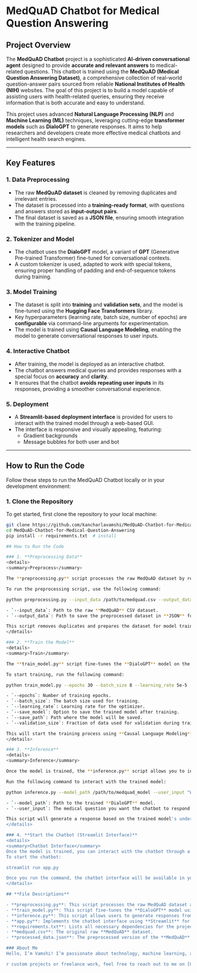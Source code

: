 # **MedQuAD Chatbot for Medical Question Answering**

## **Project Overview**
The **MedQuAD Chatbot** project is a sophisticated **AI-driven conversational agent** designed to provide **accurate and relevant answers** to medical-related questions. This chatbot is trained using the **MedQuAD (Medical Question Answering Dataset)**, a comprehensive collection of real-world question-answer pairs sourced from reliable **National Institutes of Health (NIH)** websites. The goal of this project is to build a model capable of assisting users with health-related queries, ensuring they receive information that is both accurate and easy to understand.

This project uses advanced **Natural Language Processing (NLP)** and **Machine Learning (ML)** techniques, leveraging cutting-edge **transformer models** such as **DialoGPT** to generate responses. It aims to help researchers and developers create more effective medical chatbots and intelligent health search engines.

---

## **Key Features**

### 1. **Data Preprocessing**
- The raw **MedQuAD dataset** is cleaned by removing duplicates and irrelevant entries.
- The dataset is processed into a **training-ready format**, with questions and answers stored as **input-output pairs**.
- The final dataset is saved as a **JSON file**, ensuring smooth integration with the training pipeline.

### 2. **Tokenizer and Model**
- The chatbot uses the **DialoGPT** model, a variant of **GPT** (Generative Pre-trained Transformer) fine-tuned for conversational contexts.
- A custom tokenizer is used, adapted to work with special tokens, ensuring proper handling of padding and end-of-sequence tokens during training.

### 3. **Model Training**
- The dataset is split into **training** and **validation sets**, and the model is fine-tuned using the **Hugging Face Transformers** library.
- Key hyperparameters (learning rate, batch size, number of epochs) are **configurable** via command-line arguments for experimentation.
- The model is trained using **Causal Language Modeling**, enabling the model to generate conversational responses to user inputs.

### 4. **Interactive Chatbot**
- After training, the model is deployed as an interactive chatbot.
- The chatbot answers medical queries and provides responses with a special focus on **accuracy** and **clarity**.
- It ensures that the chatbot **avoids repeating user inputs** in its responses, providing a smoother conversational experience.

### 5. **Deployment**
- A **Streamlit-based deployment interface** is provided for users to interact with the trained model through a web-based GUI.
- The interface is responsive and visually appealing, featuring:
  - Gradient backgrounds
  - Message bubbles for both user and bot

---

## **How to Run the Code**

Follow these steps to run the MedQuAD Chatbot locally or in your development environment:

### 1. **Clone the Repository**
   To get started, first clone the repository to your local machine:
   
   ```bash
   git clone https://github.com/kancharlavamshi/MedQuAD-Chatbot-for-Medical-Question-Answering.git
   cd MedQuAD-Chatbot-for-Medical-Question-Answering
   pip install -r requirements.txt  # install

## How to Run the Code

### 1. **Preprocessing Data**
<details>
<summary>Preprocess</summary>

The **preprocessing.py** script processes the raw MedQuAD dataset by removing duplicates and irrelevant entries. It saves the preprocessed dataset in a JSON file format, ready to be used for training.

To run the preprocessing script, use the following command:

python preprocessing.py --input_data /path/to/medquad.csv --output_data processed_data.json

- `--input_data`: Path to the raw **MedQuAD** CSV dataset.
- `--output_data`: Path to save the preprocessed dataset in **JSON** format.

This script removes duplicates and prepares the dataset for model training.
</details>

### 2. **Train the Model**
<details>
<summary>Train</summary>

The **train_model.py** script fine-tunes the **DialoGPT** model on the processed MedQuAD dataset. The training script is configurable through command-line arguments, allowing you to modify hyperparameters such as epochs, batch size, and learning rate.

To start training, run the following command:

python train_model.py --epochs 30 --batch_size 8 --learning_rate 5e-5 --save_model True --save_path ./models/medquad_model --validation_size 0.1

- `--epochs`: Number of training epochs.
- `--batch_size`: The batch size used for training.
- `--learning_rate`: Learning rate for the optimizer.
- `--save_model`: Option to save the trained model after training.
- `--save_path`: Path where the model will be saved.
- `--validation_size`: Fraction of data used for validation during training.

This will start the training process using **Causal Language Modeling** and save the fine-tuned model for later use.
</details>

### 3. **Inference**
<details>
<summary>Inference</summary>

Once the model is trained, the **inference.py** script allows you to interact with the trained model and generate responses to user inputs. The script loads the model and tokenizer, processes the user input, and returns a response based on the trained model.

Run the following command to interact with the trained model:

python inference.py --model_path /path/to/medquad_model --user_input "What are the symptoms of Glaucoma?"

- `--model_path`: Path to the trained **DialoGPT** model.
- `--user_input`: The medical question you want the chatbot to respond to.

This script will generate a response based on the trained model's understanding of the input.
</details>

### 4. **Start the Chatbot (Streamlit Interface)**
<details>
<summary>Chatbot Interface</summary>
Once the model is trained, you can interact with the chatbot through a web-based interface. The chatbot is deployed using **Streamlit**, providing a simple and intuitive user interface to ask medical questions.
To start the chatbot:

streamlit run app.py

Once you run the command, the chatbot interface will be available in your web browser. You can ask various medical-related questions, and the chatbot will provide answers based on its training.
</details>

## **File Descriptions**

- **preprocessing.py**: This script processes the raw MedQuAD dataset and prepares it for model training.
- **train_model.py**: This script fine-tunes the **DialoGPT** model using the processed MedQuAD dataset.
- **inference.py**: This script allows users to generate responses from the trained model.
- **app.py**: Implements the chatbot interface using **Streamlit** for web deployment.
- **requirements.txt**: Lists all necessary dependencies for the project (e.g., `transformers`, `streamlit`).
- **medquad.csv**: The original raw **MedQuAD** dataset.
- **processed_data.json**: The preprocessed version of the **MedQuAD** dataset.

### About Me
Hello, I’m Vamshi! I’m passionate about technology, machine learning, and innovation. I enjoy solving complex problems through programming and data-driven solutions.

r custom projects or freelance work, feel free to reach out to me on [Upwork]([https://www.upwork.com](https://www.upwork.com/freelancers/vamshikrishnak?mp_source=share)) or [Fiverr](https://www.fiverr.com/vamshikrishn486?source=post_page-----a5674be25df2). Let’s work together to bring your ideas to life!
